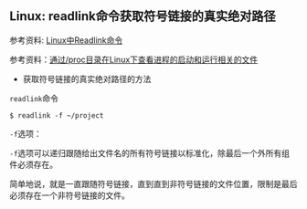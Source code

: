 ## Linux: readlink命令获取符号链接的真实绝对路径

参考资料: [Linux中Readlink命令](https://www.cnblogs.com/liqinggai/articles/9577427.html)

参考资料：[通过/proc目录在Linux下查看进程的启动和运行相关的文件](https://blog.csdn.net/csCrazybing/article/details/79792662)

* 获取符号链接的真实绝对路径的方法

`readlink`命令

```shell
$ readlink -f ~/project
```

`-f`选项：

`-f`选项可以递归跟随给出文件名的所有符号链接以标准化，除最后一个外所有组件必须存在。

简单地说，就是一直跟随符号链接，直到直到非符号链接的文件位置，限制是最后必须存在一个非符号链接的文件。